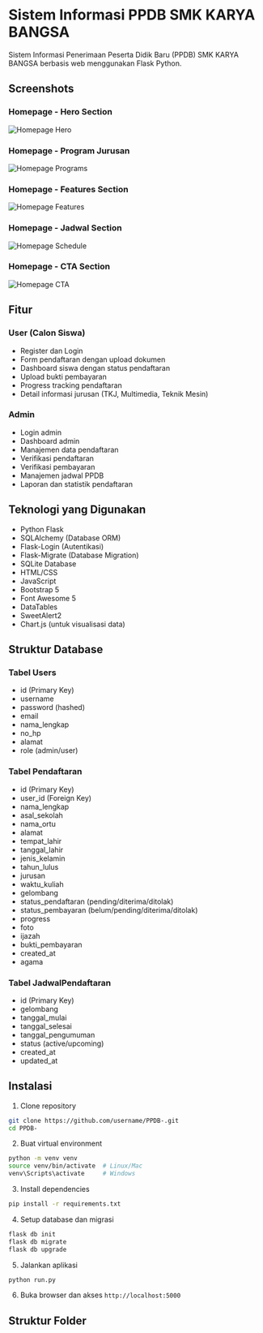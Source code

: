 # Sistem Informasi PPDB SMK KARYA BANGSA

Sistem Informasi Penerimaan Peserta Didik Baru (PPDB) SMK KARYA BANGSA berbasis web menggunakan Flask Python.

## Screenshots

### Homepage - Hero Section
![Homepage Hero](static/img/jurusan/Screenshot%202025-05-22%20104037.png)

### Homepage - Program Jurusan 
![Homepage Programs](static/img/Screenshot%202025-05-22%20104945.png)

### Homepage - Features Section
![Homepage Features](static/img/Screenshot%202025-05-22%20105028.png)

### Homepage - Jadwal Section
![Homepage Schedule](static/img/Screenshot%202025-05-22%20105052.png)

### Homepage - CTA Section
![Homepage CTA](static/img/Screenshot%202025-05-22%20105105.png)

## Fitur

### User (Calon Siswa)
- Register dan Login
- Form pendaftaran dengan upload dokumen
- Dashboard siswa dengan status pendaftaran
- Upload bukti pembayaran
- Progress tracking pendaftaran
- Detail informasi jurusan (TKJ, Multimedia, Teknik Mesin)

### Admin
- Login admin
- Dashboard admin
- Manajemen data pendaftaran
- Verifikasi pendaftaran
- Verifikasi pembayaran 
- Manajemen jadwal PPDB
- Laporan dan statistik pendaftaran

## Teknologi yang Digunakan

- Python Flask
- SQLAlchemy (Database ORM)
- Flask-Login (Autentikasi)
- Flask-Migrate (Database Migration)
- SQLite Database
- HTML/CSS
- JavaScript
- Bootstrap 5
- Font Awesome 5
- DataTables
- SweetAlert2
- Chart.js (untuk visualisasi data)

## Struktur Database

### Tabel Users
- id (Primary Key)
- username
- password (hashed)
- email
- nama_lengkap 
- no_hp
- alamat
- role (admin/user)

### Tabel Pendaftaran
- id (Primary Key)
- user_id (Foreign Key)
- nama_lengkap
- asal_sekolah
- nama_ortu
- alamat
- tempat_lahir
- tanggal_lahir
- jenis_kelamin
- tahun_lulus
- jurusan
- waktu_kuliah
- gelombang
- status_pendaftaran (pending/diterima/ditolak)
- status_pembayaran (belum/pending/diterima/ditolak)
- progress
- foto
- ijazah
- bukti_pembayaran
- created_at
- agama

### Tabel JadwalPendaftaran
- id (Primary Key)
- gelombang
- tanggal_mulai
- tanggal_selesai  
- tanggal_pengumuman
- status (active/upcoming)
- created_at
- updated_at

## Instalasi

1. Clone repository
```bash
git clone https://github.com/username/PPDB-.git
cd PPDB-
```

2. Buat virtual environment
```bash
python -m venv venv
source venv/bin/activate  # Linux/Mac
venv\Scripts\activate     # Windows
```

3. Install dependencies
```bash
pip install -r requirements.txt
```

4. Setup database dan migrasi
```bash
flask db init
flask db migrate
flask db upgrade
```

5. Jalankan aplikasi
```bash
python run.py
```

6. Buka browser dan akses `http://localhost:5000`

## Struktur Folder

